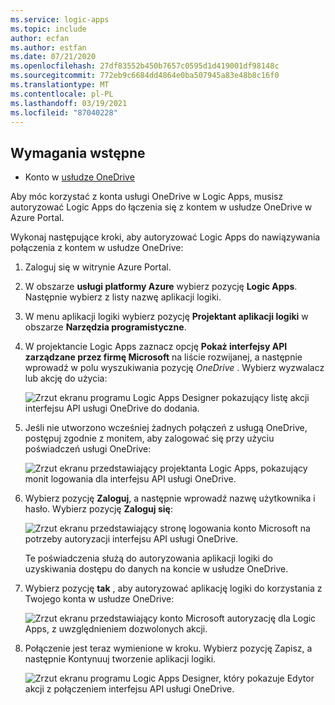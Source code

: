 ```yaml
---
ms.service: logic-apps
ms.topic: include
author: ecfan
ms.author: estfan
ms.date: 07/21/2020
ms.openlocfilehash: 27df83552b450b7657c0595d1d419001df98148c
ms.sourcegitcommit: 772eb9c6684dd4864e0ba507945a83e48b8c16f0
ms.translationtype: MT
ms.contentlocale: pl-PL
ms.lasthandoff: 03/19/2021
ms.locfileid: "87040228"
---
```

## <a name="prerequisites"></a>Wymagania wstępne

* Konto w [usłudze OneDrive](https://www.microsoft.com/store/apps/onedrive/9wzdncrfj1p3) 

Aby móc korzystać z konta usługi OneDrive w Logic Apps, musisz autoryzować Logic Apps do łączenia się z kontem w usłudze OneDrive w Azure Portal.

Wykonaj następujące kroki, aby autoryzować Logic Apps do nawiązywania połączenia z kontem w usłudze OneDrive:  

1. Zaloguj się w witrynie Azure Portal. 

1. W obszarze **usługi platformy Azure** wybierz pozycję **Logic Apps**. Następnie wybierz z listy nazwę aplikacji logiki.

1. W menu aplikacji logiki wybierz pozycję **Projektant aplikacji logiki** w obszarze **Narzędzia programistyczne**.

1. W projektancie Logic Apps zaznacz opcję **Pokaż interfejsy API zarządzane przez firmę Microsoft** na liście rozwijanej, a następnie wprowadź w polu wyszukiwania pozycję *OneDrive* . Wybierz wyzwalacz lub akcję do użycia:

   ![Zrzut ekranu programu Logic Apps Designer pokazujący listę akcji interfejsu API usługi OneDrive do dodania.](./media/connectors-create-api-onedrive/onedrive-1.png)

2. Jeśli nie utworzono wcześniej żadnych połączeń z usługą OneDrive, postępuj zgodnie z monitem, aby zalogować się przy użyciu poświadczeń usługi OneDrive:  

   ![Zrzut ekranu przedstawiający projektanta Logic Apps, pokazujący monit logowania dla interfejsu API usługi OneDrive.](./media/connectors-create-api-onedrive/onedrive-2.png)

3. Wybierz pozycję **Zaloguj**, a następnie wprowadź nazwę użytkownika i hasło. Wybierz pozycję **Zaloguj się**: 

   ![Zrzut ekranu przedstawiający stronę logowania konto Microsoft na potrzeby autoryzacji interfejsu API usługi OneDrive.](./media/connectors-create-api-onedrive/onedrive-3.png)   

    Te poświadczenia służą do autoryzowania aplikacji logiki do uzyskiwania dostępu do danych na koncie w usłudze OneDrive. 

4. Wybierz pozycję **tak** , aby autoryzować aplikację logiki do korzystania z Twojego konta w usłudze OneDrive:  

   ![Zrzut ekranu przedstawiający konto Microsoft autoryzację dla Logic Apps, z uwzględnieniem dozwolonych akcji.](./media/connectors-create-api-onedrive/onedrive-4.png)   
   
5. Połączenie jest teraz wymienione w kroku. Wybierz pozycję Zapisz, a następnie Kontynuuj tworzenie aplikacji logiki. 

   ![Zrzut ekranu programu Logic Apps Designer, który pokazuje Edytor akcji z połączeniem interfejsu API usługi OneDrive.](./media/connectors-create-api-onedrive/onedrive-5.png)
